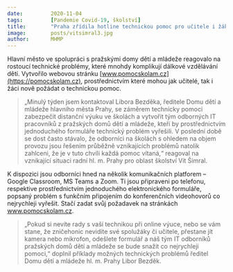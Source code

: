 ```yaml
---
date:         2020-11-04
tags:         [Pandemie Covid-19, školství]
title:        "Praha zřídila hotline technickou pomoc pro učitele i žáky k zabezpečení online výuky"
image: 	      posts/vitsimral3.jpg
author:       MHMP
---
```


Hlavní město ve spolupráci s pražskými domy dětí a mládeže reagovalo na rostoucí technické problémy, které mnohdy komplikují dálkové vzdělávání dětí. Vytvořilo webovou stránku [www.pomocskolam.cz](https://pomocskolam.cz), prostřednictvím které mohou jak učitelé, tak i žáci nově požádat o technickou pomoc.

> „Minulý týden jsem kontaktoval Libora Bezděka, ředitele Domu dětí a mládeže hlavního města Prahy, se záměrem technicky pomoci zabezpečit distanční výuku ve školách a vytvořit tým odborných IT pracovníků z pražských domů dětí a mládeže, kteří by prostřednictvím jednoduchého formuláře technický problém vyřešili. V poslední době se dost často stávalo, že odborníci na školách s ohledem na objem provozu jsou řešením průběžně vznikajících problémů natolik zahlceni, že je v tuto chvíli každá pomoc vítaná,“ reagoval na vznikající situaci radní hl. m. Prahy pro oblast školství Vít Šimral.

K dispozici jsou odborníci hned na několik komunikačních platforem – Google Classroom, MS Teams a Zoom. Ti jsou připraveni po telefonu, respektive prostřednictvím jednoduchého elektronického formuláře, popsaný problém s funkčním připojením do konferenčních videohovorů co nejrychleji vyřešit. Stačí zadat svůj požadavek na stránkách www.pomocskolam.cz.

> „Pokud si nevíte rady s vaší technikou při online výuce, nebo se vám stane, že zničehonic nevidíte své spolužáky či učitele, přestane jít kamera nebo mikrofon, odešlete formulář a náš tým IT odborníků pražských domů dětí a mládeže se bude snažit co nejrychleji pomoci,“ doplnil příklady možných technických problémů ředitel Domu dětí a mládeže hl. m. Prahy Libor Bezděk.
